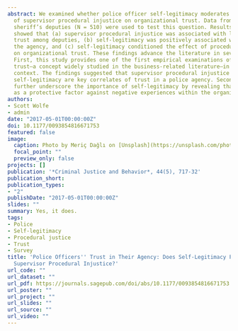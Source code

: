 ```yaml
---
abstract: We examined whether police officer self-legitimacy moderates the effect
  of supervisor procedural injustice on organizational trust. Data from a sample of
  sheriff’s deputies (N = 510) were used to test this question. Results from multivariate   models
  showed that (a) supervisor procedural injustice was associated with less organizational
  trust among deputies, (b) self-legitimacy was positively associated with trust in
  the agency, and (c) self-legitimacy conditioned the effect of procedural injustice
  on organizational trust. These findings advance the literature in several ways.
  First, this study provides one of the first empirical examinations of organizational
  trust—a concept widely studied in the business-related literature—in a police agency
  context. The findings suggested that supervisor procedural injustice and officer
  self-legitimacy are key correlates of trust in a police agency. Second, the results
  further underscore the importance of self-legitimacy by revealing that it can serve
  as a protective factor against negative experiences within the organization.
authors:
- Scott Wolfe
- admin
date: "2017-05-01T00:00:00Z"
doi: 10.1177/0093854816671753
featured: false
image:
  caption: Photo by Meriç Dağlı on [Unsplash](https://unsplash.com/photos/XR5Fudiw1Z4)
  focal_point: ""
  preview_only: false
projects: []
publication: '*Criminal Justice and Behavior*, 44(5), 717-32'
publication_short: 
publication_types:
- "2"
publishDate: "2017-05-01T00:00:00Z"
slides: ""
summary: Yes, it does.
tags:
- Police
- Self-legitimacy
- Procedural justice
- Trust
- Survey
title: 'Police Officers'' Trust in Their Agency: Does Self-Legitimacy Protect Against
  Supervisor Procedural Injustice?'
url_code: ""
url_dataset: ""
url_pdf: https://journals.sagepub.com/doi/abs/10.1177/0093854816671753
url_poster: ""
url_project: ""
url_slides: ""
url_source: ""
url_video: ""
---
```


